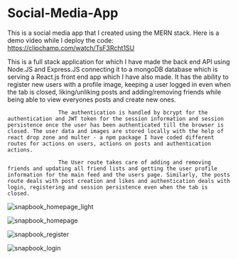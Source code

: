 # Social-Media-App

This is a social media app that I created using the MERN stack. Here is a demo video while I deploy the code: https://clipchamp.com/watch/TsF3Rcht1SU 

 This is a full stack application for which I have made the back end API using Node.JS and Express.JS connecting it to a mongoDB database which is serving a React.js front end app which I have also made. It has the ability to register new users with a profile image, keeping a user logged in even when the tab is closed, liking/unliking posts and adding/removing friends while being able to view everyones posts and create new ones.
                
                    The authentication is handled by bcrypt for the authentication and JWT token for the session information and session persistence once the user has been authenticated till the browser is closed. The user data and images are stored locally with the help of react drop zone and multer - a npm package I have coded different routes for actions on users, actions on posts and authentication actions.
               
                    The User route takes care of adding and removing friends and updating all friend lists and getting the user profile information for the main feed and the users page. Similarly, the posts route deals with post creation and likes and authentication deals with login, registering and session persistence even when the tab is closed.
                  

![snapbook_homepage_light](https://user-images.githubusercontent.com/79290729/214505235-167fd294-f4f2-41da-bbcf-9f371a9c1c68.png)

![snapbook_homepage](https://user-images.githubusercontent.com/79290729/214505276-80b1c872-1ecd-46f8-9e7f-1e5742876e45.png)

![snapbook_register](https://user-images.githubusercontent.com/79290729/214505303-e13e82de-2f8c-4dfe-8b84-892270773788.png)

![snapbook_login](https://user-images.githubusercontent.com/79290729/214505328-cc4bfc05-4595-410c-82e9-9de0413e4c3f.png)
